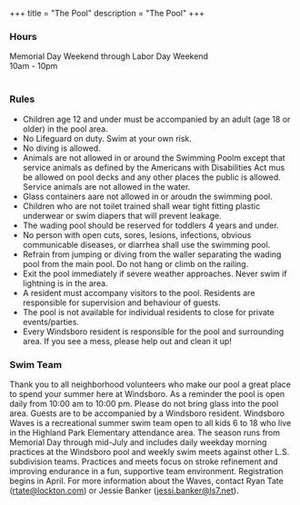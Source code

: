+++
title = "The Pool"
description = "The Pool"
+++

### Hours
Memorial Day Weekend through Labor Day Weekend</br>
10am - 10pm</br>
</br>
### Rules
* Children age 12 and under must be accompanied by an adult (age 18 or older) in the pool area.
* No Lifeguard on duty. Swim at your own risk.
* No diving is allowed.
* Animals are not allowed in or around the Swimming Poolm except that service animals as defined by the Americans with Disabilities Act mus be allowed on pool decks and any other places the public is allowed. Service animals are not allowed in the water.
* Glass containers aare not allowed in or aroudn the swimming pool.
* Children who are not toilet trained shall wear tight fitting plastic underwear or swim diapers that will prevent leakage.
* The wading pool should be reserved for toddlers 4 years and under.
* No person with open cuts, sores, lesions, infections, obvious communicable diseases, or diarrhea shall use the swimming pool.
* Refrain from jumping or diving from the waller separating the wading pool from the main pool. Do not hang or climb on the railing.
* Exit the pool immediately if severe weather approaches. Never swim if lightning is in the area.
* A resident must accompany visitors to the pool. Residents are responsible for supervision and behaviour of guests.</br>
* The pool is not available for individual residents to close for private events/parties.
* Every Windsboro resident is responsible for the pool and surrounding area. If you see a mess, please help out and clean it up!

### Swim Team
Thank you to all neighborhood volunteers who make our pool a great place to spend your summer here at Windsboro. As a reminder the pool is open daily from 10:00 am to 10:00 pm. Please do not bring glass into the pool area. Guests are to be accompanied by a Windsboro resident. Windsboro Waves is a recreational summer swim team open to all kids 6 to 18 who live in the Highland Park Elementary attendance area. The season runs from Memorial Day through mid-July and includes daily weekday morning practices at the Windsboro pool and weekly swim meets against other L.S. subdivision teams. Practices and meets focus on stroke refinement and improving endurance in a fun, supportive team environment. Registration begins in April. For more information about the Waves, contact Ryan Tate (rtate@lockton.com) or Jessie Banker (jessi.banker@ls7.net).
